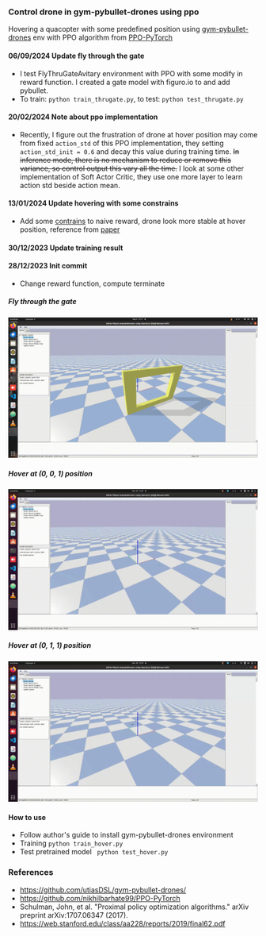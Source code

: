 ### Control drone in gym-pybullet-drones using ppo
Hovering a quacopter with some predefined position using [gym-pybullet-drones](https://github.com/utiasDSL/gym-pybullet-drones/) env with PPO algorithm from [PPO-PyTorch](https://github.com/nikhilbarhate99/PPO-PyTorch)
#### 06/09/2024 Update fly through the gate
* I test FlyThruGateAvitary environment with PPO with some modify in reward function. I created a gate model with figuro.io to and add pybullet.
* To train: `python train_thrugate.py`, to test: `python test_thrugate.py`
#### 20/02/2024 Note about ppo implementation
* Recently, I figure out the frustration of drone at hover position may come from fixed `action_std` of this PPO implementation, they setting `action_std_init = 0.6` and decay this value during training time. ~~In inference mode, there is no mechanism to reduce or remove this variance, so control output this vary all the time.~~ I look at some other implementation of Soft Actor Critic, they use one more layer to learn action std beside action mean.
#### 13/01/2024 Update hovering with some constrains
* Add some [contrains](https://github.com/phuongboi/drone-control-using-reinforcement-learning/blob/da52ed17e0bc1923a1f0eb7d7d2cecdf01aec4f9/gym_pybullet_drones/envs/HoverAviary.py#L88) to naive reward, drone look more stable at hover position, reference from [paper](https://web.stanford.edu/class/aa228/reports/2019/final62.pdf)
#### 30/12/2023 Update training result
#### 28/12/2023 Init commit
* Change reward function, compute terminate
##### Fly through the gate

![alt text](https://github.com/phuongboi/drone-control-using-reinforcement-learning/blob/main/results/fly_gate.gif)

##### Hover at (0, 0, 1) position

![alt text](https://github.com/phuongboi/drone-control-using-reinforcement-learning/blob/main/results/202312301540.gif)
##### Hover at (0, 1, 1) position

![alt text](https://github.com/phuongboi/drone-control-using-reinforcement-learning/blob/main/results/202312301513.gif)

#### How to use
* Follow author's guide to install gym-pybullet-drones environment
* Training `python train_hover.py`
* Test pretrained model ` python test_hover.py`

### References
* https://github.com/utiasDSL/gym-pybullet-drones/
* https://github.com/nikhilbarhate99/PPO-PyTorch
* Schulman, John, et al. "Proximal policy optimization algorithms." arXiv preprint arXiv:1707.06347 (2017).
* https://web.stanford.edu/class/aa228/reports/2019/final62.pdf
